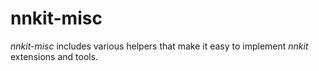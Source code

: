 # nnkit-misc

_nnkit-misc_ includes various helpers that make it easy to implement _nnkit_ extensions and tools.

